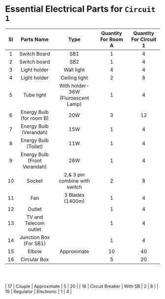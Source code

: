 # Essential Electrical Parts for `Circuit 1`

|  Sl |          Parts Name          |                Type                | Quantity For Room A | Quantity For Circuit 1 |
|:---:|:----------------------------:|:----------------------------------:|:-------------------:|:----------------------:|
|  1  |         Switch Board         |                SB1                 |          1          |            4           |
|  2  |         Switch board         |                 SB2                |          1          |            4           |
|  3  |         Light holder         |             Wall light             |          4          |            4           |
|  4  |         Light holder         |            Ceiling light           |          2          |            8           |
|  5  |          Tube light          | With holder-36W <br> (Fluroescent Lamp) |          1          |            4           |
|  6  |   Energy Bulb <br> (for room B)   |                 20W                |          3          |           12           |
|  7  |    Energy Bulb <br>  (Verandah)   |                 15W                |          1          |            4           |
|  8  |     Energy Bulb <br> (Toilet)    |                 11W                |          1          |            4           |
|  9  | Energy Bulb <br> (Front Verandah) |                 26W                |          1          |            4           |
|  10 |            Socket            |    2,& 3 pin combine with switch   |          2          |            8           |
|  11 |              Fan             |          3 Blades (1400m)          |          1          |            4           |
| 12  |            Outlet            |                                    |          1          |            4           |
|  13 |     TV and Telecom outlet    |                                    |          1          |            4           |
|  14 |    Junction Box <br> (For SB1)    |                                    |          1          |            4           |
|  15 |             Elbow            |             Approximate            |          10         |           40           |
|  16 |         Circular Box         |                                    |          5          |           20           |
 
<br> 
<br> 

| 17  |            Couple            |             Approximate            |          5          |           20           |
|  18 |        Circuit Breaker       |               With SB              |          2          |            8           |
|  19 |           Regulator          |             Electronic             |          1          |            4           |
